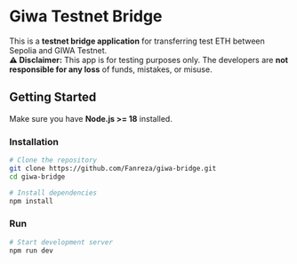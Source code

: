 # Giwa Testnet Bridge

This is a **testnet bridge application** for transferring test ETH between Sepolia and GIWA Testnet.  
**⚠️ Disclaimer:** This app is for testing purposes only. The developers are **not responsible for any loss** of funds, mistakes, or misuse.

## Getting Started

Make sure you have **Node.js >= 18** installed.

### Installation

```bash
# Clone the repository
git clone https://github.com/Fanreza/giwa-bridge.git
cd giwa-bridge

# Install dependencies
npm install
```

### Run
```bash
# Start development server
npm run dev
```

